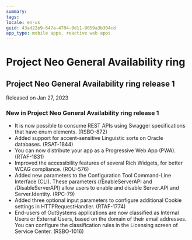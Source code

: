 ```yaml
---
summary: 
tags:
locale: en-us
guid: 43ad22e9-647a-4704-9d11-9059a3b304cd
app_type: mobile apps, reactive web apps
---
```


<div class="hidden"><h1>Project Neo General Availability ring</h1></div>

<h2 id="project_neo_ga_1">Project Neo General Availability ring release 1</h2>

<div class="info">
    
Released on Jan 27, 2023
    
</div>

<h3 id="new_in_project_neo_ga_1">New in Project Neo General Availability ring release 1</h3>
<ul>
<li>It is now possible to consume REST APIs using Swagger specifications that have enum elements. (RSBO-872)</li>
<li>Added support for accent-sensitive Linguistic sorts on Oracle databases. (RSAT-1844)</li>
<li>You can now distribute your app as a Progressive Web App (PWA). (RTAF-1831)</li>
<li>Improved the accessibility features of several Rich Widgets, for better WCAG compliance. (ROU-576)</li>
<li>Added new parameters to the Configuration Tool Command-Line Interface (CLI). These parameters (/EnableServerAPI and /DisableServerAPI) allow users to enable and disable Server.API and Server.Identity. (RPC-79)</li>
<li>Added three optional input parameters to configure additional Cookie settings in HTTPRequestHandler. (RTAF-1774)</li>
<li>End-users of OutSystems applications are now classified as Internal Users or External Users, based on the domain of their email addresses. You can configure the classification rules in the Licensing screen of Service Center. (RSBO-1016)</li>
</ul>
